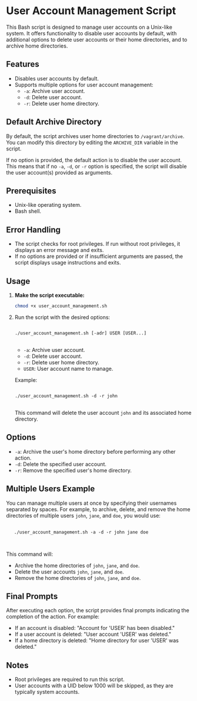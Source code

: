 # User Account Management Script

This Bash script is designed to manage user accounts on a Unix-like system. It offers functionality to disable user accounts by default, with additional options to delete user accounts or their home directories, and to archive home directories.

## Features

- Disables user accounts by default.
- Supports multiple options for user account management:
  - `-a`: Archive user account.
  - `-d`: Delete user account.
  - `-r`: Delete user home directory.

## Default Archive Directory

By default, the script archives user home directories to `/vagrant/archive`. You can modify this directory by editing the `ARCHIVE_DIR` variable in the script.

If no option is provided, the default action is to disable the user account. This means that if no `-a`, `-d`, or `-r` option is specified, the script will disable the user account(s) provided as arguments.

## Prerequisites

- Unix-like operating system.
- Bash shell.

## Error Handling

- The script checks for root privileges. If run without root privileges, it displays an error message and exits.
- If no options are provided or if insufficient arguments are passed, the script displays usage instructions and exits.

## Usage

1. **Make the script executable:**

   ```bash
   chmod +x user_account_management.sh

   ```

2. Run the script with the desired options:

   <pre>
   <code>
   ./user_account_management.sh [-adr] USER [USER...]
   </code>
   </pre>

   - `-a`: Archive user account.
   - `-d`: Delete user account.
   - `-r`: Delete user home directory.
   - `USER`: User account name to manage.

   Example:

   <pre>
   <code>
   ./user_account_management.sh -d -r john
   </code>
   </pre>

   This command will delete the user account `john` and its associated home directory.

## Options

- `-a`: Archive the user's home directory before performing any other action.
- `-d`: Delete the specified user account.
- `-r`: Remove the specified user's home directory.

## Multiple Users Example

You can manage multiple users at once by specifying their usernames separated by spaces. For example, to archive, delete, and remove the home directories of multiple users `john`, `jane`, and `doe`, you would use:

   <pre>
   <code>
   ./user_account_management.sh -a -d -r john jane doe
   </code>
   </pre>

This command will:

- Archive the home directories of `john`, `jane`, and `doe`.
- Delete the user accounts `john`, `jane`, and `doe`.
- Remove the home directories of `john`, `jane`, and `doe`.

## Final Prompts

After executing each option, the script provides final prompts indicating the completion of the action. For example:

- If an account is disabled: "Account for 'USER' has been disabled."
- If a user account is deleted: "User account 'USER' was deleted."
- If a home directory is deleted: "Home directory for user 'USER' was deleted."

## Notes

- Root privileges are required to run this script.
- User accounts with a UID below 1000 will be skipped, as they are typically system accounts.
